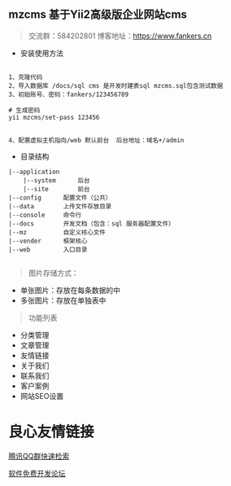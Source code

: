 
## mzcms 基于Yii2高级版企业网站cms
>交流群：584202801 博客地址：https://www.fankers.cn

- 安装使用方法
```

1、克隆代码
2、导入数据库 /docs/sql cms 是开发时建表sql mzcms.sql包含测试数据
3、初始账号、密码：fankers/123456789

# 生成密码
yii mzcms/set-pass 123456


4、配置虚拟主机指向/web 默认前台  后台地址：域名+/admin
```

- 目录结构
```
|--application
    |--system      后台
    |--site        前台
|--config      配置文件（公共）
|--data        上传文件存放目录
|--console     命令行
|--docs        开发文档（包含：sql 服务器配置文件）
|--mz          自定义核心文件
|--vender      框架核心
|--web         入口目录
    
```

>图片存储方式：

- 单张图片：存放在每条数据的中
- 多张图片：存放在单独表中

>功能列表

- 分类管理
- 文章管理
- 友情链接
- 关于我们
- 联系我们
- 客户案例
- 网站SEO设置




 # 良心友情链接

[腾讯QQ群快速检索](http://u.720life.cn/s/8cf73f7c)

[软件免费开发论坛](http://u.720life.cn/s/bbb01dc0)